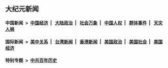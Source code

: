 ## 大纪元新闻

#### 中国新闻 &nbsp;>&nbsp; [中国经济](indexes/ncid283/README.md?02122045) &nbsp;| &nbsp; [大陆政治](indexes/ncid277/README.md?02122045) &nbsp;| &nbsp; [社会万象](indexes/ncid282/README.md?02122045) &nbsp;| &nbsp; [中国人权](indexes/ncid278/README.md?02122045) &nbsp;| &nbsp; [群体事件](indexes/ncid279/README.md?02122045) &nbsp;| &nbsp; [天灾人祸](indexes/ncid280/README.md?02122045)

#### 国际新闻 &nbsp;>&nbsp; [美中关系](indexes/nf1412576/README.md?02122045) &nbsp;| &nbsp; [台湾新闻](indexes/ncid1349361/README.md?02122045) &nbsp;| &nbsp; [香港新闻](indexes/ncid1349362/README.md?02122045) &nbsp;| &nbsp; [美国政治](indexes/ncid1078159/README.md?02122045) &nbsp;| &nbsp; [美国社会](indexes/ncid1078160/README.md?02122045) &nbsp;| &nbsp; [美国经济](indexes/ncid1078158/README.md?02122045)

#### 特别专题 &nbsp;>&nbsp; [中共百年历史](https://github.com/epoch-news/epoch-special/blob/master/README.md?02122045)  
